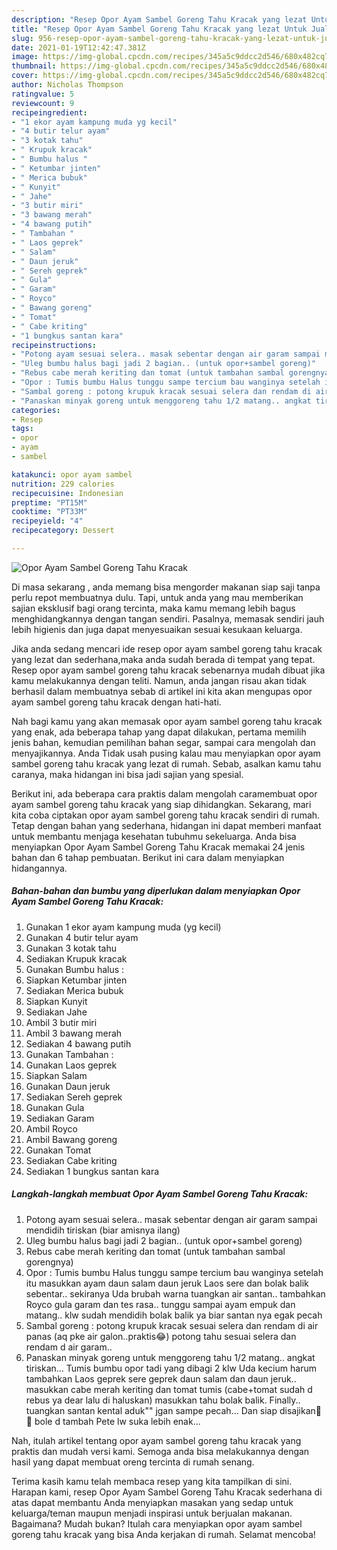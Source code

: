 ```yaml
---
description: "Resep Opor Ayam Sambel Goreng Tahu Kracak yang lezat Untuk Jualan"
title: "Resep Opor Ayam Sambel Goreng Tahu Kracak yang lezat Untuk Jualan"
slug: 956-resep-opor-ayam-sambel-goreng-tahu-kracak-yang-lezat-untuk-jualan
date: 2021-01-19T12:42:47.381Z
image: https://img-global.cpcdn.com/recipes/345a5c9ddcc2d546/680x482cq70/opor-ayam-sambel-goreng-tahu-kracak-foto-resep-utama.jpg
thumbnail: https://img-global.cpcdn.com/recipes/345a5c9ddcc2d546/680x482cq70/opor-ayam-sambel-goreng-tahu-kracak-foto-resep-utama.jpg
cover: https://img-global.cpcdn.com/recipes/345a5c9ddcc2d546/680x482cq70/opor-ayam-sambel-goreng-tahu-kracak-foto-resep-utama.jpg
author: Nicholas Thompson
ratingvalue: 5
reviewcount: 9
recipeingredient:
- "1 ekor ayam kampung muda yg kecil"
- "4 butir telur ayam"
- "3 kotak tahu"
- " Krupuk kracak"
- " Bumbu halus "
- " Ketumbar jinten"
- " Merica bubuk"
- " Kunyit"
- " Jahe"
- "3 butir miri"
- "3 bawang merah"
- "4 bawang putih"
- " Tambahan "
- " Laos geprek"
- " Salam"
- " Daun jeruk"
- " Sereh geprek"
- " Gula"
- " Garam"
- " Royco"
- " Bawang goreng"
- " Tomat"
- " Cabe kriting"
- "1 bungkus santan kara"
recipeinstructions:
- "Potong ayam sesuai selera.. masak sebentar dengan air garam sampai mendidih tiriskan (biar amisnya ilang)"
- "Uleg bumbu halus bagi jadi 2 bagian.. (untuk opor+sambel goreng)"
- "Rebus cabe merah keriting dan tomat (untuk tambahan sambal gorengnya)"
- "Opor : Tumis bumbu Halus tunggu sampe tercium bau wanginya setelah itu masukkan ayam daun salam daun jeruk Laos sere dan bolak balik sebentar.. sekiranya Uda brubah warna tuangkan air santan.. tambahkan Royco gula garam dan tes rasa.. tunggu sampai ayam empuk dan matang.. klw sudah mendidih bolak balik ya biar santan nya egak pecah"
- "Sambal goreng : potong krupuk kracak sesuai selera dan rendam di air panas (aq pke air galon..praktis😂) potong tahu sesuai selera dan rendam d air garam.."
- "Panaskan minyak goreng untuk menggoreng tahu 1/2 matang.. angkat tiriskan... Tumis bumbu opor tadi yang dibagi 2 klw Uda kecium harum tambahkan Laos geprek sere geprek daun salam dan daun jeruk.. masukkan cabe merah keriting dan tomat tumis (cabe+tomat sudah d rebus ya dear lalu di haluskan) masukkan tahu bolak balik. Finally.. tuangkan santan kental aduk&#34;&#34; jgan sampe pecah... Dan siap disajikan🥳🥳 bole d tambah Pete lw suka lebih enak..."
categories:
- Resep
tags:
- opor
- ayam
- sambel

katakunci: opor ayam sambel 
nutrition: 229 calories
recipecuisine: Indonesian
preptime: "PT15M"
cooktime: "PT33M"
recipeyield: "4"
recipecategory: Dessert

---
```



![Opor Ayam Sambel Goreng Tahu Kracak](https://img-global.cpcdn.com/recipes/345a5c9ddcc2d546/680x482cq70/opor-ayam-sambel-goreng-tahu-kracak-foto-resep-utama.jpg)

Di masa  sekarang , anda memang bisa mengorder makanan siap saji tanpa perlu repot membuatnya dulu. Tapi, untuk anda yang mau memberikan sajian eksklusif bagi orang tercinta, maka kamu memang lebih bagus menghidangkannya dengan tangan sendiri. Pasalnya, memasak sendiri jauh lebih higienis dan juga dapat menyesuaikan sesuai kesukaan keluarga.

Jika anda sedang mencari ide resep opor ayam sambel goreng tahu kracak yang lezat dan sederhana,maka anda sudah berada di tempat yang tepat. Resep opor ayam sambel goreng tahu kracak  sebenarnya mudah dibuat jika kamu melakukannya dengan teliti. Namun, anda jangan risau akan tidak berhasil dalam membuatnya 
sebab di artikel ini kita akan mengupas opor ayam sambel goreng tahu kracak dengan hati-hati.  



Nah bagi kamu yang akan memasak opor ayam sambel goreng tahu kracak yang enak, ada beberapa tahap yang dapat dilakukan, pertama memilih jenis bahan, kemudian pemilihan bahan segar, sampai cara mengolah dan menyajikannya. Anda Tidak usah pusing kalau mau menyiapkan opor ayam sambel goreng tahu kracak yang lezat di rumah. Sebab, asalkan kamu  tahu caranya, maka hidangan ini bisa jadi sajian yang spesial.

Berikut ini, ada beberapa cara praktis  dalam mengolah caramembuat opor ayam sambel goreng tahu kracak yang siap dihidangkan. Sekarang, mari kita coba ciptakan opor ayam sambel goreng tahu kracak sendiri di rumah. Tetap dengan bahan yang sederhana, hidangan ini dapat memberi manfaat untuk membantu menjaga kesehatan tubuhmu sekeluarga. Anda bisa menyiapkan Opor Ayam Sambel Goreng Tahu Kracak memakai 24 jenis bahan dan 6 tahap pembuatan. Berikut ini cara dalam menyiapkan hidangannya.

<!--inarticleads1-->

##### Bahan-bahan dan bumbu yang diperlukan dalam menyiapkan Opor Ayam Sambel Goreng Tahu Kracak:

1. Gunakan 1 ekor ayam kampung muda (yg kecil)
1. Gunakan 4 butir telur ayam
1. Gunakan 3 kotak tahu
1. Sediakan  Krupuk kracak
1. Gunakan  Bumbu halus :
1. Siapkan  Ketumbar jinten
1. Sediakan  Merica bubuk
1. Siapkan  Kunyit
1. Sediakan  Jahe
1. Ambil 3 butir miri
1. Ambil 3 bawang merah
1. Sediakan 4 bawang putih
1. Gunakan  Tambahan :
1. Gunakan  Laos geprek
1. Siapkan  Salam
1. Gunakan  Daun jeruk
1. Sediakan  Sereh geprek
1. Gunakan  Gula
1. Sediakan  Garam
1. Ambil  Royco
1. Ambil  Bawang goreng
1. Gunakan  Tomat
1. Sediakan  Cabe kriting
1. Sediakan 1 bungkus santan kara




<!--inarticleads2-->

##### Langkah-langkah membuat Opor Ayam Sambel Goreng Tahu Kracak:

1. Potong ayam sesuai selera.. masak sebentar dengan air garam sampai mendidih tiriskan (biar amisnya ilang)
1. Uleg bumbu halus bagi jadi 2 bagian.. (untuk opor+sambel goreng)
1. Rebus cabe merah keriting dan tomat (untuk tambahan sambal gorengnya)
1. Opor : Tumis bumbu Halus tunggu sampe tercium bau wanginya setelah itu masukkan ayam daun salam daun jeruk Laos sere dan bolak balik sebentar.. sekiranya Uda brubah warna tuangkan air santan.. tambahkan Royco gula garam dan tes rasa.. tunggu sampai ayam empuk dan matang.. klw sudah mendidih bolak balik ya biar santan nya egak pecah
1. Sambal goreng : potong krupuk kracak sesuai selera dan rendam di air panas (aq pke air galon..praktis😂) potong tahu sesuai selera dan rendam d air garam..
1. Panaskan minyak goreng untuk menggoreng tahu 1/2 matang.. angkat tiriskan... Tumis bumbu opor tadi yang dibagi 2 klw Uda kecium harum tambahkan Laos geprek sere geprek daun salam dan daun jeruk.. masukkan cabe merah keriting dan tomat tumis (cabe+tomat sudah d rebus ya dear lalu di haluskan) masukkan tahu bolak balik. Finally.. tuangkan santan kental aduk&#34;&#34; jgan sampe pecah... Dan siap disajikan🥳🥳 bole d tambah Pete lw suka lebih enak...




Nah, itulah artikel tentang  opor ayam sambel goreng tahu kracak  yang praktis dan mudah versi kami. Semoga anda bisa melakukannya dengan hasil yang dapat membuat oreng tercinta di rumah senang. 

Terima kasih kamu telah membaca resep yang kita tampilkan di sini. Harapan kami, resep  Opor Ayam Sambel Goreng Tahu Kracak sederhana di atas dapat membantu Anda menyiapkan masakan yang sedap untuk keluarga/teman maupun menjadi inspirasi untuk berjualan makanan. Bagaimana? Mudah bukan? Itulah cara menyiapkan opor ayam sambel goreng tahu kracak yang bisa Anda kerjakan di rumah. Selamat mencoba!

